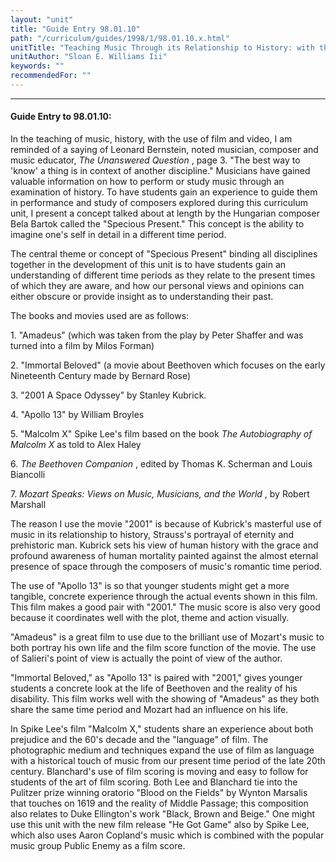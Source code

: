 ```yaml
---
layout: "unit"
title: "Guide Entry 98.01.10"
path: "/curriculum/guides/1998/1/98.01.10.x.html"
unitTitle: "Teaching Music Through its Relationship to History: with the Use of Film, Video and the Specious Present"
unitAuthor: "Sloan E. Williams Iii"
keywords: ""
recommendedFor: ""
---
```

<body>
<hr/>
<h4>
Guide Entry to 98.01.10:
</h4>
<p>In the teaching of music, history, with the use of film and video, I am reminded of a saying of Leonard Bernstein, noted musician, composer and music educator,
<i>
The Unanswered Question
</i>
, page 3. "The best way to 'know' a thing is in context of another discipline."  Musicians have gained valuable information on how to perform or study music through an examination of history.  To have students gain an experience to guide them in performance and study of composers explored during this curriculum unit, I present a concept talked about at length by the Hungarian composer Bela Bartok called the "Specious Present."  This concept is the ability to imagine one's self in detail in a different time period.</p>
<p>
The central theme or concept of "Specious Present" binding all disciplines together in the development of this unit is to have students gain an understanding of different time periods as they relate to the present times of which they are aware, and how our personal views and opinions can either obscure or provide insight as to understanding their past.
</p>
<p>
The books and movies used are as follows:
</p>
<p>
1.  "Amadeus" (which was taken from the play by Peter Shaffer and was turned into a film by Milos Forman)
</p>
<p>
2.  "Immortal Beloved" (a movie about Beethoven which focuses on the early Nineteenth Century made by Bernard Rose)
</p>
<p>
3.  "2001 A Space Odyssey" by Stanley Kubrick.
</p>
<p>
4.  "Apollo 13" by William Broyles
</p>
<p>
5.  "Malcolm X" Spike Lee's film based on the book
<i>
The Autobiography of Malcolm X
</i>
as told to Alex Haley
</p>
<p>
6.
<i>
The Beethoven Companion
</i>
, edited by Thomas K. Scherman and Louis Biancolli
</p>
<p>
7.
<i>
Mozart Speaks: Views on Music, Musicians, and the World
</i>
, by Robert Marshall
</p>
<p>
The reason I use the movie "2001" is because of Kubrick's masterful use of music in its relationship to history, Strauss's portrayal of eternity and prehistoric man.  Kubrick sets his view of human history with the grace and profound awareness of human mortality painted against the almost eternal presence of space through the composers of music's romantic time period.
</p>
<p>
The use of "Apollo 13" is so that younger students might get a more tangible, concrete experience through the actual events shown in this film.  This film makes a good pair with "2001."  The music score is also very good because it coordinates well with the plot, theme and action visually.
</p>
<p>
"Amadeus" is a great film to use due to the brilliant use of Mozart's music to both portray his own life and the film score function of the movie.  The use of Salieri's point of view is actually the point of view of the author.
</p>
<p>
"Immortal Beloved," as "Apollo 13" is paired with "2001," gives younger students a concrete look at the life of Beethoven and the reality of his disability.  This film works well with the showing of "Amadeus" as they both share the same time period and Mozart had an influence on his life.
</p>
<p>
In Spike Lee's film "Malcolm X," students share an experience about both prejudice and the 60's decade and the "language" of film.  The photographic medium and techniques expand the use of film as language with a historical touch of music from our present time period of the late 20th century.  Blanchard's use of film scoring is moving and easy to follow for students of the art of film scoring.  Both Lee and Blanchard tie into the Pulitzer prize winning oratorio "Blood on the Fields" by Wynton Marsalis that touches on 1619 and the reality of Middle Passage; this composition also relates to Duke Ellington's work "Black, Brown and Beige."  One might use this unit with the new film release "He Got Game" also by Spike Lee, which also uses Aaron Copland's music which is combined with the popular music group Public Enemy as a film score.
</p>
</body>
